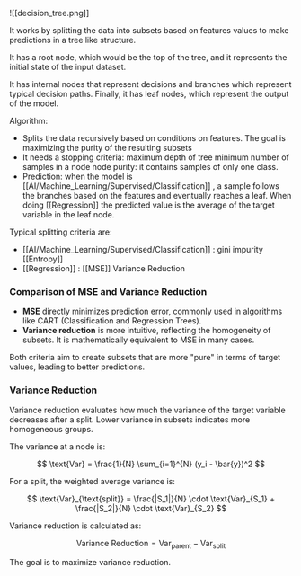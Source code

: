 
![[decision_tree.png]]

It works by splitting the data into subsets based on features values to make predictions in a tree like structure.

It has a root node, which would be the top of the tree, and it represents the initial state of the input dataset.

It has internal nodes that represent decisions and branches which represent typical decision paths. Finally, it has leaf nodes, which represent the output of the model.

Algorithm:

- Splits the data recursively based on conditions on features. The goal is maximizing the purity of the resulting subsets
- It needs a stopping criteria:
	maximum depth of tree
	minimum number of samples in a node
	node purity: it contains samples of only one class.
- Prediction:
	when the model is [[AI/Machine_Learning/Supervised/Classification]] , a sample follows the branches based on the features and eventually reaches a leaf.
	When doing [[Regression]] the predicted value is the average of the target variable in the leaf node.

Typical splitting criteria are:

- [[AI/Machine_Learning/Supervised/Classification]] : 
	gini impurity
	[[Entropy]]
- [[Regression]] : 
	[[MSE]]
	Variance Reduction


### Comparison of MSE and Variance Reduction

- **MSE** directly minimizes prediction error, commonly used in algorithms like CART (Classification and Regression Trees).
- **Variance reduction** is more intuitive, reflecting the homogeneity of subsets. It is mathematically equivalent to MSE in many cases.

Both criteria aim to create subsets that are more "pure" in terms of target values, leading to better predictions.

### Variance Reduction

Variance reduction evaluates how much the variance of the target variable decreases after a split. Lower variance in subsets indicates more homogeneous groups.

The variance at a node is:

$$
\text{Var} = \frac{1}{N} \sum_{i=1}^{N} (y_i - \bar{y})^2
$$

For a split, the weighted average variance is:

$$
\text{Var}_{\text{split}} = \frac{|S_1|}{N} \cdot \text{Var}_{S_1} + \frac{|S_2|}{N} \cdot \text{Var}_{S_2}
$$

Variance reduction is calculated as:

$$
\text{Variance Reduction} = \text{Var}_{\text{parent}} - \text{Var}_{\text{split}}
$$

The goal is to maximize variance reduction.
